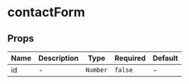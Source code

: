 # contactForm

## Props

<!-- @vuese:contactForm:props:start -->
|Name|Description|Type|Required|Default|
|---|---|---|---|---|
|id|-|`Number`|`false`|-|

<!-- @vuese:contactForm:props:end -->


